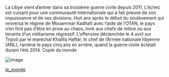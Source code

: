 La Libye vient d’entrer dans sa troisième guerre civile depuis 2011. L’échec est cuisant pour une communauté internationale qui a fait preuve de son impuissance et de ses divisions. Huit ans après le début du soulèvement qui renversa le régime de Mouammar Kadhafi avec l’aide de l’OTAN, le pays n’en finit pas d’être en proie au chaos, livré aux chefs de milice ou aux tenants d’un militarisme régressif. L’offensive déclenchée le 4 avril sur Tripoli par le maréchal Khalifa Haftar, le chef de l’Armée nationale libyenne (ANL), ramène le pays cinq ans en arrière, quand la guerre civile éclatait durant l’été 2014.
Copié du monde

![image](https://proxy.duckduckgo.com/iu/?u=http%3A%2F%2Fscd.rfi.fr%2Fsites%2Ffilesrfi%2Fimagecache%2Frfi_large_600_338%2Fsites%2Fimages.rfi.fr%2Ffiles%2Faef_image%2F2011-03-07T164650Z_254182855_GM1E73802AZ01_RTRMADP_3_LIBYA-PORTS_0_0.JPG&f=1)

[le_monde](https://www.lemonde.fr/idees/article/2019/04/15/libye-l-echec-de-la-communaute-internationale_5450330_3232.html?xtmc=libye&xtcr=1)
